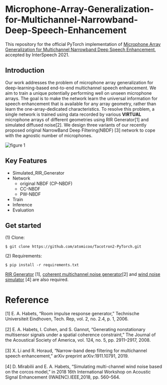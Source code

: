 # Microphone-Array-Generalization-for-Multichannel-Narrowband-Deep-Speech-Enhancement

This repository for the official PyTorch implementation of [Microphone Array Generalization for Multichannel Narrowband Deep Speech Enhancement](https://arxiv.org/abs/2107.12601), accepted by InterSpeech 2021.

## Introduction
Our work addresses the problem of microphone array generalization for deep-learning-based end-to-end multichannel speech enhancement. We aim to train a unique potentially performing well on unseen microphone arrays. The goal is to make the network learn the universal information for speech enhancement that is available for any array geometry, rather than learn the one-array-dedicated characteristics.  To resolve this problem, a single network is trained using data recorded by various **VIRTUAL** microphone arrays of different geometries using RIR Generator[1] and simulated diffused noise[2]. We design three variants of our recently proposed original NarrowBand Deep Filtering(NBDF) [3] network to cope with the agnostic number of microphones.  
  

![figure 1](https://github.com/RusselZHANG/Microphone-Array-Generalization-for-Multichannel-Narrowband-Deep-Speech-Enhancement/blob/main/doc/fig.png)

## Key Features
* Simulated_RIR_Generator
* Network
  * original NBDF (CP-NBDF)
  * CC-NBDF
  * PW-NBDF   
* Train
* Inference
* Evaluation

## Get started
(1) Clone:
``` 
$ git clone https://github.com/atomicoo/Tacotron2-PyTorch.git
```
(2) Requirements:
``` 
$ pip install -r requirements.txt
```
[RIR Generator](https://github.com/ehabets/RIR-Generator) [1], [coherent multichannel noise generator](https://github.com/ehabets/ANF-Generator)[2] and [wind noise simulator](https://github.com/ehabets/Wind-Generator) [4] are also required.


# Reference
[1] E. A. Habets, “Room impulse response generator,” Technische Universiteit Eindhoven, Tech. Rep, vol. 2, no. 2.4, p. 1, 2006.  
<br>
[2] E. A. Habets, I. Cohen, and S. Gannot, “Generating nonstationary multisensor signals under a spatial coherence constraint,” The Journal of the Acoustical Society of America, vol. 124, no. 5, pp. 2911–2917, 2008.  
<br>
[3] X. Li and R. Horaud, “Narrow-band deep filtering for multichannel speech enhancement,” arXiv preprint arXiv:1911.10791, 2019.  
<br>
[4]  D. Mirabilii and E. A. Habets, “Simulating multi-channel wind noise based on the corcos model,” in 2018 16th International Workshop on Acoustic Signal Enhancement (IWAENC).IEEE,2018, pp. 560–564.

